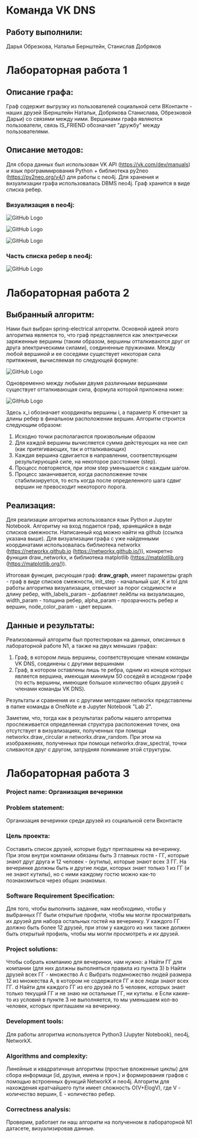 # Команда VK DNS

## Работу выполнили:
Дарья Обрезкова, Наталья Бернштейн, Станислав Добряков

# Лабораторная работа 1

## Описание графа:
Граф содержит выгрузку из пользователей социальной сети ВКонтакте - наших друзей (Бернштейн Натальи, Добрякова Станислава, Обрезковой Дарьи) со связями между ними. Вершинами графа являются пользователи, связь IS_FRIEND обозначает "дружбу" между пользователями.

## Описание методов:
Для сбора данных был использован VK API (https://vk.com/dev/manuals) и язык программирования Python + библиотека py2neo (https://py2neo.org/v4/) для работы с neo4j. Для хранения и визуализации графа использовалась DBMS neo4j.
Граф хранится в виде списка ребер.

### Визуализация в neo4j:
![GitHub Logo](1g.jpg)

![GitHub Logo](2g.jpg)

![GitHub Logo](3g.jpg)

### Часть списка ребер в neo4j:

![GitHub Logo](4g.jpg)

# Лабораторная работа 2

## Выбранный алгоритм: 
Нами был выбран spring-electrical алгоритм. Основной идеей этого алгоритма является то, что граф представляется как электрически заряженные вершины (таким образом, вершины отталкиваются друг от друга электрическими силами), соединенные пружинами. 
Между любой вершиной и ее соседями существует некоторая сила притяжения, вычисляемая по следующей формуле: 
 
![GitHub Logo](5g.jpg)
 
Одновременно между любыми двумя различными вершинами существует отталкивающая сила, формула которой приложена ниже: 

![GitHub Logo](6g.jpg)
 
Здесь x_i обозначает координаты вершины i, а параметр K отвечает за длины ребер в финальном расположении вершин. 
Алгоритм строится следующим образом: 
 1. Исходно точки располагаются произвольным образом 
 2. Для каждой вершины вычисляется сумма действующих на нее сил (как притягивающих, так и отталкивающих) 
 3. Каждая вершина сдвигается в направлении, соответствующем результирующей силе, на некоторое расстояние (step). 
 4. Процесс повторяется, при этом step уменьшается с каждым шагом. 
 5. Процесс заканчивается, когда расположение точек стабилизируется, то есть когда после определенного шага сдвиг вершин не превосходит некоторого порога. 
 
## Реализация: 
Для реализации алгоритма использовался язык Python и Jupyter Notebook. Алгоритму на вход подается граф, хранящийся в виде списков смежности. Написанный код можно найти на github (ссылка указана выше). 
Для визуализации графа с уже найденными координатами использовалась библиотека networkx (https://networkx.github.io (https://networkx.github.io/)), конкретно функция draw_networkx, и библиотека matplotlib (https://matplotlib.org (https://matplotlib.org/)).

Итоговая функция, рисующая граф: **draw_graph**, имеет параметры graph - граф в виде списков смежности, init_step - начальный шаг, K и tol для работы алгоритма визуализации, отвечают за порог сходимости и длину ребер, with_labels_param - добавляет лейблы на визуализацию,  width_param - толщина ребер, alpha_param - прозрачность ребер и вершин, node_color_param - цвет вершин.
 
## Данные и результаты: 
Реализованный алгоритм был протестирован на данных, описанных в лабораторной работе N1, а также на двух меньших графах: 
1. Граф, в котором лишь вершины, соответствующие членам команды VK DNS, соединены с другими вершинами 
2. Граф, в котором оставлены лишь те ребра, одним из концов которых является вершина, имеющая минимум 50 соседей в исходном графе (то есть вершины, имеющие большое количество общих друзей с членами команды VK DNS). 

Результаты и сравнения их с другими методами networkx представлены в папке команды в OneNote и в Jupyter Notebook "Lab 2".

Заметим, что, тогда как в результатах работы нашего алгоритма прослеживается определенная структура расположения точек, она отсутствует в визуализациях, полученных при помощи networkx.draw_circular и networkx.draw_random. При этом на изображениях, полученных при помощи networkx.draw_spectral, точки сливаются друг с другом, затрудняя понимание этой структуры.

# Лабораторная работа 3

### Project name: Организация вечеринки 
 
### Problem statement: 
Организация вечеринки среди друзей из социальной сети Вконтакте 

### Цель проекта: 
Cоставить список друзей, которые будут приглашены на вечеринку. При этом внутри компании обязаны быть 3 главных гостя - ГГ, которые знают друг друга и 12 человек - (кутилы), которые знают всех 3 ГГ.  На вечеринке должны быть и другие люди, которых знает только 1 из ГГ (и не знают кутилы), но с ними каждому гостю можно как-то познакомиться через общих знакомых. 
 
### Software Requirement Specification: 
Для того, чтобы выполнить задание, нам необходимо, чтобы у выбранных ГГ были открытые профили, чтобы мы могли просматривать их друзей для набора остальных гостей на вечеринку. У каждого ГГ должно быть более 12 друзей, при этом у каждого из них также должен быть открытый профиль, чтобы мы могли просмотреть и их друзей.

### Project solutions: 
Чтобы собрать компанию для вечеринки, нам нужно: 
 a Найти ГГ для компании (для них должны выполняться правила из пункта 3) 
 b Найти друзей всех ГГ - множество А 
 c Выбрать подмножество людей размера 12 из множества А, в котором не содержатся ГГ и все люди знают всех ГГ. 
 d Найти для каждого ГГ из его друзей по 5 человек, которых знает только текущий ГГ и не знаю ни остальные ГГ, ни кутилы. 
 e Если какие-то из условий в пункте 3 не выполняется, то мы уменьшаем кол-во человек, которых приглашаем на вечеринку. 
  
### Development tools: 
Для работы алгоритма используется Python3 (Jupyter Notebook), neo4j, NetworkX. 
  
### Algorithms and complexity: 
Линейные и квадратичные алгоритмы (простые вложенные циклы) для сбора информаци (id, друзья, имена и проч.) и формирования графов с помощью встроенных функций NetworkX и neo4j. 
Алгоритм для нахождения кратчайшего пути имеет сложность O(V+ElogV), где V - количество вершин, E - количество ребер. 
 
### Correctness analysis: 
Проверим, работает ли наш алгоритм на полученном в лабораторной N1 датасете, визуализировав данные.
